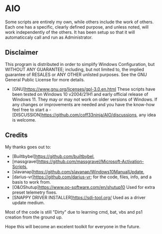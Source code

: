 # AIO

Some scripts are entirely my own, while others include the work of others. Each one has a specific, clearly defined purpose, and unless noted, will work independently of the others.
It has been setup so that it will automaticcaly call and run as Administrator.

## Disclaimer

This program is distributed in order to simplify Windows Configuration,
but WITHOUT ANY GUARANTEE; including, but not limited to, the implied guarantee of RESALES or ANY OTHER unlisted purposes.
See the GNU General Public License for more details.
- [GNU]https://www.gnu.org/licenses/gpl-3.0.en.html
These scripts have been tested on Windows 10 v2004/21H1 and early official release of Windows 11. They may or may not work on older versions of Windows.
If any changes or improvements are needed and you have the know-how feel free to start a - [DISCUSSION]https://github.com/coff33ninja/AIO/discussions, any idea is welcome.


## Credits

My thanks goes out to:

- [Builtbybel]https://github.com/builtbybel,
- [massgravel]https://github.com/massgravel/Microsoft-Activation-Scripts,
- [slavanap]https://github.com/slavanap/Windows10ManualUpdate,
- [darius-vr]https://github.com/darius-vr;
for the code, files, info, and a basis to work from. 
- [O&OShutup]https://www.oo-software.com/en/shutup10 Used for extra preset telemetry fixes.
- [SNAPPY DRIVER INSTALLER]https://sdi-tool.org/ Used as a driver update medium.

Most of the code is still "Dirty" due to learning cmd, bat, vbs and ps1 creation from the ground up.

Hope this will become an excelent toolkit for everyone in the future.
